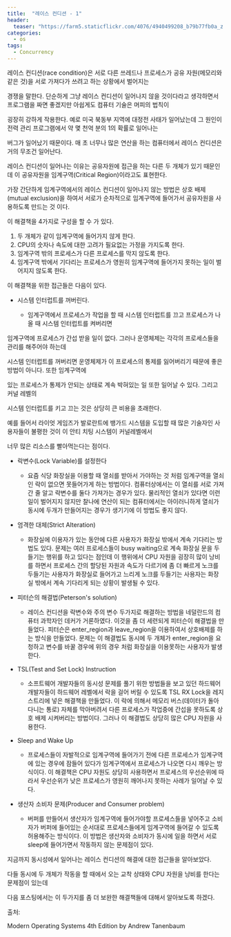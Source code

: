```yaml
---
title:  "레이스 컨디션 - 1"
header:
  teaser: "https://farm5.staticflickr.com/4076/4940499208_b79b77fb0a_z.jpg"
categories: 
  - os
tags:
  - Concurrency
---
```


  레이스 컨디션(race condition)은 서로 다른 쓰레드나 프로세스가 공유 자원(메모리와 같은 것)을 서로 가져다가 쓰려고 하는 상황에서 벌어지는
  
 경쟁을 말한다. 단순하게 그냥 레이스 컨디션이 일어나지 않을 것이다라고 생각하면서 프로그램을 짜면 좋겠지만 아쉽게도 컴퓨터 기술은 머피의 법칙이
 
 굉장히 강하게 작용한다. 예로 미국 북동부 지역에 대정전 사태가 일어났는데 그 원인이 전력 관리 프로그램에서 약 몇 천억 분의 1의 확률로 일어나는
 
 버그가 일어났기 때문이다. 매 초 너무나 많은 연산을 하는 컴퓨터에서 레이스 컨디션은 거의 무조건 일어난다.
 
  레이스 컨디션이 일어나는 이유는 공유자원에 접근을 하는 다른 두 개체가 있기 때문인데 이 공유자원을 임계구역(Critical Region)이라고도 표현한다.
  
 가장 간단하게 임계구역에서의 레이스 컨디션이 일어나지 않는 방법은 상호 배제(mutual exclusion)을 하여서 서로가 순차적으로 임계구역에 들어가서 공유자원을 사용하도록 만드는 것 이다.
 
  이 해결책을 4가지로 구성을 할 수 가 있다.
  
 1. 두 개체가 같이 임계구역에 들어가지 않게 한다.
 2. CPU의 숫자나 속도에 대한 고려가 필요없는 가정을 가지도록 한다.
 3. 임계구역 밖의 프로세스가 다른 프로세스를 막지 않도록 한다.
 4. 임계구역 밖에서 기다리는 프로세스가 영원히 임계구역에 들어가지 못하는 일이 벌어지지 않도록 한다.

이 해결책을 위한 접근들은 다음이 있다.

- 시스템 인터럽트를 꺼버린다.

  - 임계구역에서 프로세스가 작업을 할 때 시스템 인터럽트를 끄고 프로세스가 나올 때 시스템 인터럽트를 켜버리면

임계구역에 프로세스가 간섭 받을 일이 없다. 그러나 운영체제는 각각의 프로세스들을 관리를 해주어야 하는데

시스템 인터럽트를 꺼버리면 운영체제가 이 프로세스의 통제를 잃어버리기 때문에 좋은 방법이 아니다. 또한 임계구역에

있는 프로세스가 통제가 안되는 상태로 계속 박혀있는 일 또한 일어날 수 있다. 그리고 커널 레벨의

시스템 인터럽트를 키고 끄는 것은 상당히 큰 비용을 초래한다.

예를 들어서 라이엇 게임즈가 발로란트에 뱅가드 시스템을 도입할 때 많은 기술자인 사용자들이 불평한 것이 이 안티 치팅 시스템이 커널레벨에서

너무 많은 리소스를 빨아먹는다는 점이다.

- 락변수(Lock Variable)를 설정한다
 
  - 요즘 식당 화장실을 이용할 때 열쇠를 받아서 가야하는 것 처럼 임계구역을 열쇠인 락이 없으면 못들어가게 하는 방법이다. 컴퓨터상에서는 이 열쇠를 서로 가져간 줄 알고 락변수를 둘다 가져가는 경우가 있다. 물리적인 열쇠가 있다면 이런 일이 벌어지지 않지만 찰나에 연산이 되는 컴퓨터에서는 아이러니하게 열쇠가 동시에 두개가 만들어지는 경우가 생기기에 이 방법도 좋지 않다.

- 엄격한 대체(Strict Alteration)

  - 화장실에 이용자가 있는 동안에 다른 사용자가 화장실 밖에서 계속 기다리는 방법도 있다. 문제는 여러 프로세스들이 busy waiting으로 계속 화장실 문을 두들기는 행위를 하고 있다는 점인데 이 행위에서 CPU 자원을 굉장히 많이 낭비를 하면서 프로세스 간의 할당된 자원과 속도가 다르기에 좀 더 빠르게 노크를 두들기는 사용자가 화장실로 들어가고 느리게 노크를 두들기는 사용자는 화장실 밖에서 계속 기다리게 되는 상황이 발생될 수 있다.

- 피터슨의 해결법(Peterson's solution)

  - 레이스 컨디션을 락변수와 주의 변수 두가지로 해결하는 방법을 네덜란드의 컴퓨터 과학자인 데커가 거론하였다. 이것을 좀 더 세련되게 피터슨이 해결법을 만들었다. 피터슨은 enter_region과 leave_region을 이용하여서 상호배제를 하는 방식을 만들었다. 문제는 이 해결법도 동시에 두 개체가 enter_region을 요청하고 변수를 바꿀 경우에 위의 경우 처럼 화장실을 이용못하는 사용자가 발생한다.

- TSL(Test and Set Lock) Instruction

  - 소프트웨어 개발자들의 동시성 문제를 풀기 위한 방법들을 보고 있던 하드웨어 개발자들이 하드웨어 레벨에서 락을 걸어 버릴 수 있도록 TSL RX Lock을 레지스트리에 넣은 해결책을 만들었다. 이 락에 의해서 메모리 버스(데이터가 돌아다니는 통로) 자체를 막아버려서 다른 프로세스가 작업중에 간섭을 못하도록 상호 배제 시켜버리는 방법이다. 그러나 이 해결법도 상당히 많은 CPU 자원을 사용한다.

- Sleep and Wake Up

  - 프로세스들이 자발적으로 임계구역에 들어가기 전에 다른 프로세스가 임계구역에 있는 경우에 잠들어 있다가 임계구역에서 프로세스가 나오면 다시 깨우는 방식이다. 이 해결책은 CPU 자원도 상당히 사용하면서 프로세스의 우선순위에 따라서 우선순위가 낮은 프로세스가 영원히 깨어나지 못하는 사례가 일어날 수 있다.

- 생산자 소비자 문제(Producer and Consumer problem)

  - 버퍼를 만들어서 생산자가 임계구역에 들어가야할 프로세스들을 넣어주고 소비자가 버퍼에 들어있는 순서대로 프로세스들에게 임계구역에 들어갈 수 있도록 허용해주는 방식이다. 이 방법은 생산자와 소비자가 동시에 일을 하면서 서로 sleep에 들어가면서 작동하지 않는 문제점이 있다.


 지금까지 동시성에서 일어나는 레이스 컨디션의 해결에 대한 접근들을 알아보았다.

다들 동시에 두 개체가 작동을 할 때에서 오는 교착 상태와 CPU 자원을 낭비를 한다는 문제점이 있는데

다음 포스팅에서는 이 두가지를 좀 더 보완한 해결책들에 대해서 알아보도록 하겠다.

출처: 

Modern Operating Systems 4th Edition by Andrew Tanenbaum
